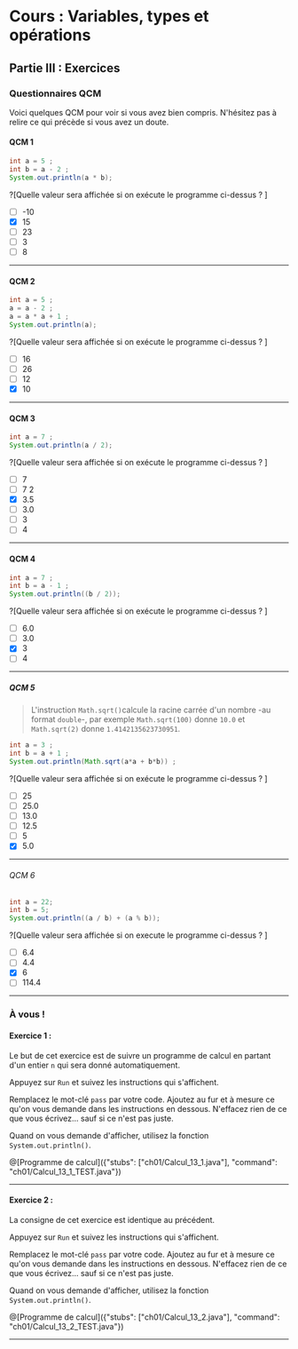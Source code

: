# Cours : Variables, types et opérations

## Partie III : Exercices
### Questionnaires QCM

Voici quelques QCM pour voir si vous avez bien compris. N'hésitez pas à relire ce qui précède si vous avez un doute.

#### QCM 1
```java
int a = 5 ;
int b = a - 2 ;
System.out.println(a * b);
```  
?[Quelle valeur sera affichée si on exécute le programme ci-dessus ? ]
-[ ] -10
-[x] 15
-[ ] 23
-[ ] 3
-[ ] 8

---

#### QCM 2
```java
int a = 5 ;
a = a - 2 ;
a = a * a + 1 ;
System.out.println(a);
```  
?[Quelle valeur sera affichée si on exécute le programme ci-dessus ? ]
-[ ] 16
-[ ] 26
-[ ] 12
-[x] 10

---

#### QCM 3
```java
int a = 7 ;
System.out.println(a / 2);
```
?[Quelle valeur sera affichée si on exécute le programme ci-dessus ? ]
-[ ] 7
-[ ] 7 2
-[x] 3.5
-[ ] 3.0
-[ ] 3
-[ ] 4

---

#### QCM 4
```java
int a = 7 ;
int b = a - 1 ;
System.out.println((b / 2));
```
?[Quelle valeur sera affichée si on exécute le programme ci-dessus ? ]
-[ ] 6.0
-[ ] 3.0
-[x] 3
-[ ] 4  

---

##### QCM 5
> L'instruction `Math.sqrt()`calcule la racine carrée d'un nombre -au format `double`-, par exemple `Math.sqrt(100)` donne `10.0` et `Math.sqrt(2)` donne `1.4142135623730951`.

```java
int a = 3 ;
int b = a + 1 ;
System.out.println(Math.sqrt(a*a + b*b)) ;
```
?[Quelle valeur sera affichée si on exécute le programme ci-dessus ? ]
-[ ] 25
-[ ] 25.0
-[ ] 13.0
-[ ] 12.5
-[ ] 5
-[x] 5.0

---

###### QCM 6
```java
int a = 22;
int b = 5;
System.out.println((a / b) + (a % b));
```
?[Quelle valeur sera affichée si on execute le programme ci-dessus ? ]
-[ ] 6.4
-[ ] 4.4
-[x] 6
-[ ] 114.4

***

### À vous !

#### Exercice 1 :

Le but de cet exercice est de suivre un programme de calcul en partant d'un entier `n` qui sera donné automatiquement.

Appuyez sur `Run` et suivez les instructions qui s'affichent.

Remplacez le mot-clé `pass` par votre code.
Ajoutez au fur et à mesure ce qu'on vous demande dans les instructions en dessous.
N'effacez rien de ce que vous écrivez... sauf si ce n'est pas juste.

Quand on vous demande d'afficher, utilisez la fonction `System.out.println()`.

@[Programme de calcul]({"stubs": ["ch01/Calcul_13_1.java"], "command": "ch01/Calcul_13_1_TEST.java"})

---

#### Exercice 2 :

La consigne de cet exercice est identique au précédent.

Appuyez sur `Run` et suivez les instructions qui s'affichent.

Remplacez le mot-clé `pass` par votre code.
Ajoutez au fur et à mesure ce qu'on vous demande dans les instructions en dessous.
N'effacez rien de ce que vous écrivez... sauf si ce n'est pas juste.

Quand on vous demande d'afficher, utilisez la fonction `System.out.println()`.

@[Programme de calcul]({"stubs": ["ch01/Calcul_13_2.java"], "command": "ch01/Calcul_13_2_TEST.java"})

---
